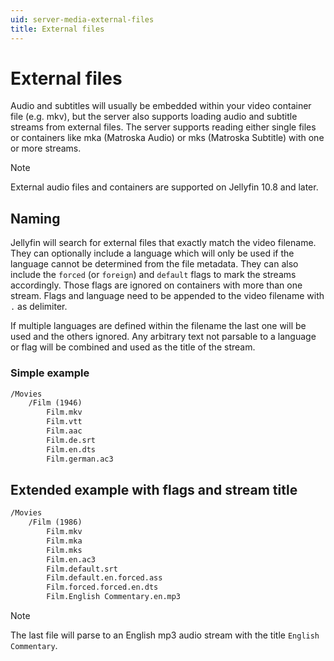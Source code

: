 ```yaml
---
uid: server-media-external-files
title: External files
---
```


# External files

Audio and subtitles will usually be embedded within your video container file (e.g. mkv), but the server also supports loading audio and subtitle streams from external files.
The server supports reading either single files or containers like mka (Matroska Audio) or mks (Matroska Subtitle) with one or more streams.

> [!Note]
> External audio files and containers are supported on Jellyfin 10.8 and later.

## Naming

Jellyfin will search for external files that exactly match the video filename.
They can optionally include a language which will only be used if the language cannot be determined from the file metadata.
They can also include the `forced` (or `foreign`) and `default` flags to mark the streams accordingly.
Those flags are ignored on containers with more than one stream.
Flags and language need to be appended to the video filename with `.` as delimiter.

If multiple languages are defined within the filename the last one will be used and the others ignored.
Any arbitrary text not parsable to a language or flag will be combined and used as the title of the stream.

### Simple example

```txt
/Movies
    /Film (1946)
        Film.mkv
        Film.vtt
        Film.aac
        Film.de.srt
        Film.en.dts
        Film.german.ac3
```

## Extended example with flags and stream title

```txt
/Movies
    /Film (1986)
        Film.mkv
        Film.mka
        Film.mks
        Film.en.ac3
        Film.default.srt
        Film.default.en.forced.ass
        Film.forced.forced.en.dts
        Film.English Commentary.en.mp3
```

> [!Note]
> The last file will parse to an English mp3 audio stream with the title `English Commentary`.
